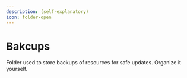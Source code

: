 ```yaml
---
description: (self-explanatory)
icon: folder-open
---
```


# Bakcups

Folder used to store backups of resources for safe updates. Organize it yourself.&#x20;
